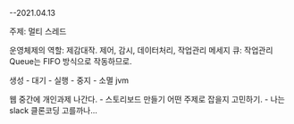 --2021.04.13

주제: 멀티 스레드

운영체제의 역할: 제감대작.
제어, 감시, 데이터처리, 작업관리
메세지 큐: 작업관리 Queue는 FIFO 방식으로 작동하므로.

생성 - 대기 - 실행 - 중지 - 소멸
           jvm



웹 중간에 개인과제 나간다. - 스토리보드 만들기
어떤 주제로 잡을지 고민하기. - 나는 slack 클론코딩 고를까나...





